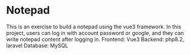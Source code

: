 # Notepad
This is an exercise to build a notepad using the vue3 framework. In this project, users can log in with account password or google, and they can write notepad content after logging in. Frontend: Vue3 Backend: php8.2, laravel Database: MySQL

